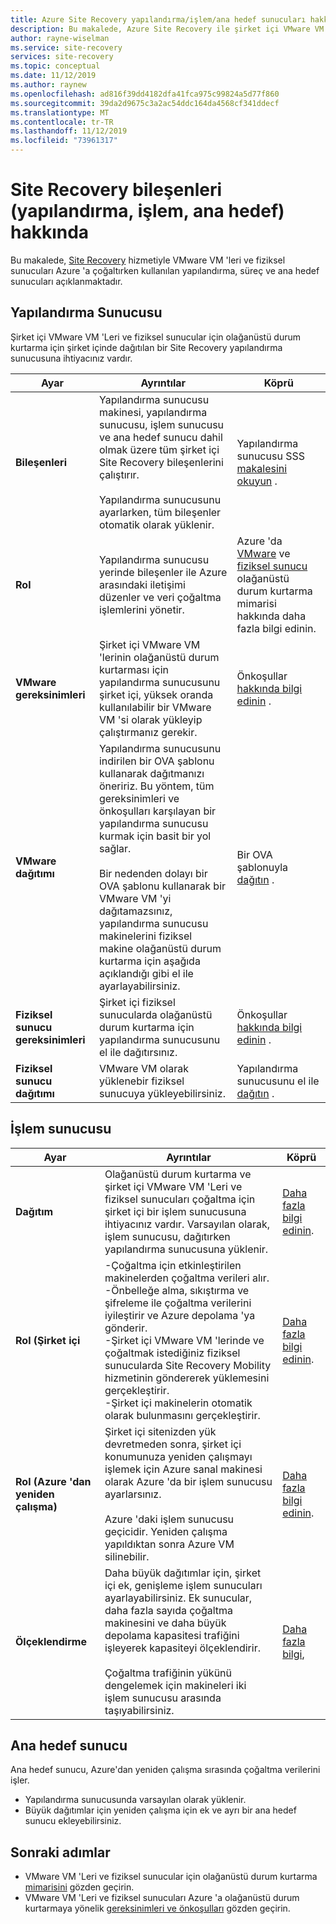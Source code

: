 ```yaml
---
title: Azure Site Recovery yapılandırma/işlem/ana hedef sunucuları hakkında
description: Bu makalede, Azure Site Recovery ile şirket içi VMware VM 'lerinin olağanüstü durum kurtarması ayarlanırken yapılandırma, süreç ve ana hedef sunuculara genel bir bakış sunulmaktadır
author: rayne-wiselman
ms.service: site-recovery
services: site-recovery
ms.topic: conceptual
ms.date: 11/12/2019
ms.author: raynew
ms.openlocfilehash: ad816f39dd4182dfa41fca975c99824a5d77f860
ms.sourcegitcommit: 39da2d9675c3a2ac54ddc164da4568cf341ddecf
ms.translationtype: MT
ms.contentlocale: tr-TR
ms.lasthandoff: 11/12/2019
ms.locfileid: "73961317"
---
```

# <a name="about-site-recovery-components-configuration-process-master-target"></a>Site Recovery bileşenleri (yapılandırma, işlem, ana hedef) hakkında

Bu makalede, [Site Recovery](site-recovery-overview.md) hizmetiyle VMware VM 'leri ve fiziksel sunucuları Azure 'a çoğaltırken kullanılan yapılandırma, süreç ve ana hedef sunucuları açıklanmaktadır.

## <a name="configuration-server"></a>Yapılandırma Sunucusu

Şirket içi VMware VM 'Leri ve fiziksel sunucular için olağanüstü durum kurtarma için şirket içinde dağıtılan bir Site Recovery yapılandırma sunucusuna ihtiyacınız vardır.

**Ayar** | **Ayrıntılar** | **Köprü**
--- | --- | ---
**Bileşenleri**  | Yapılandırma sunucusu makinesi, yapılandırma sunucusu, işlem sunucusu ve ana hedef sunucu dahil olmak üzere tüm şirket içi Site Recovery bileşenlerini çalıştırır.<br/><br/> Yapılandırma sunucusunu ayarlarken, tüm bileşenler otomatik olarak yüklenir. | Yapılandırma sunucusu SSS [makalesini okuyun](vmware-azure-common-questions.md#configuration-server) .
**Rol** | Yapılandırma sunucusu yerinde bileşenler ile Azure arasındaki iletişimi düzenler ve veri çoğaltma işlemlerini yönetir. | Azure 'da [VMware](vmware-azure-architecture.md) ve [fiziksel sunucu](physical-azure-architecture.md) olağanüstü durum kurtarma mimarisi hakkında daha fazla bilgi edinin.
**VMware gereksinimleri** | Şirket içi VMware VM 'lerinin olağanüstü durum kurtarması için yapılandırma sunucusunu şirket içi, yüksek oranda kullanılabilir bir VMware VM 'si olarak yükleyip çalıştırmanız gerekir. | Önkoşullar [hakkında bilgi edinin](vmware-azure-deploy-configuration-server.md#prerequisites) .
**VMware dağıtımı** | Yapılandırma sunucusunu indirilen bir OVA şablonu kullanarak dağıtmanızı öneririz. Bu yöntem, tüm gereksinimleri ve önkoşulları karşılayan bir yapılandırma sunucusu kurmak için basit bir yol sağlar.<br/><br/> Bir nedenden dolayı bir OVA şablonu kullanarak bir VMware VM 'yi dağıtamazsınız, yapılandırma sunucusu makinelerini fiziksel makine olağanüstü durum kurtarma için aşağıda açıklandığı gibi el ile ayarlayabilirsiniz. | Bir OVA şablonuyla [dağıtın](vmware-azure-deploy-configuration-server.md#deploy-a-configuration-server-through-an-ova-template) .
**Fiziksel sunucu gereksinimleri** | Şirket içi fiziksel sunucularda olağanüstü durum kurtarma için yapılandırma sunucusunu el ile dağıtırsınız. | Önkoşullar [hakkında bilgi edinin](physical-azure-set-up-source.md#prerequisites) .
**Fiziksel sunucu dağıtımı** | VMware VM olarak yüklenebir fiziksel sunucuya yükleyebilirsiniz. | Yapılandırma sunucusunu el ile [dağıtın](physical-azure-set-up-source.md#set-up-the-source-environment) .


## <a name="process-server"></a>İşlem sunucusu

**Ayar** | **Ayrıntılar** | **Köprü**
--- | --- | ---
**Dağıtım**  | Olağanüstü durum kurtarma ve şirket içi VMware VM 'Leri ve fiziksel sunucuları çoğaltma için şirket içi bir işlem sunucusuna ihtiyacınız vardır. Varsayılan olarak, işlem sunucusu, dağıtırken yapılandırma sunucusuna yüklenir. | [Daha fazla bilgi edinin](vmware-azure-architecture.md?#architectural-components).
**Rol (Şirket içi** | -Çoğaltma için etkinleştirilen makinelerden çoğaltma verileri alır.<br/> -Önbelleğe alma, sıkıştırma ve şifreleme ile çoğaltma verilerini iyileştirir ve Azure depolama 'ya gönderir.<br/> -Şirket içi VMware VM 'lerinde ve çoğaltmak istediğiniz fiziksel sunucularda Site Recovery Mobility hizmetinin göndererek yüklemesini gerçekleştirir.<br/> -Şirket içi makinelerin otomatik olarak bulunmasını gerçekleştirir. | [Daha fazla bilgi edinin](vmware-physical-azure-config-process-server-overview.md#process-server). 
**Rol (Azure 'dan yeniden çalışma)** | Şirket içi sitenizden yük devretmeden sonra, şirket içi konumunuza yeniden çalışmayı işlemek için Azure sanal makinesi olarak Azure 'da bir işlem sunucusu ayarlarsınız.<br/><br/> Azure 'daki işlem sunucusu geçicidir. Yeniden çalışma yapıldıktan sonra Azure VM silinebilir. | [Daha fazla bilgi edinin](vmware-azure-set-up-process-server-azure.md).
**Ölçeklendirme** | Daha büyük dağıtımlar için, şirket içi ek, genişleme işlem sunucuları ayarlayabilirsiniz. Ek sunucular, daha fazla sayıda çoğaltma makinesini ve daha büyük depolama kapasitesi trafiğini işleyerek kapasiteyi ölçeklendirir.<br/><br/> Çoğaltma trafiğinin yükünü dengelemek için makineleri iki işlem sunucusu arasında taşıyabilirsiniz. | [Daha fazla bilgi](vmware-azure-set-up-process-server-scale.md),


## <a name="master-target-server"></a>Ana hedef sunucu

Ana hedef sunucu, Azure'dan yeniden çalışma sırasında çoğaltma verilerini işler.

- Yapılandırma sunucusunda varsayılan olarak yüklenir.
- Büyük dağıtımlar için yeniden çalışma için ek ve ayrı bir ana hedef sunucu ekleyebilirsiniz.


## <a name="next-steps"></a>Sonraki adımlar
- VMware VM 'Leri ve fiziksel sunucular için olağanüstü durum kurtarma [mimarisini](vmware-azure-architecture.md) gözden geçirin.
- VMware VM 'Leri ve fiziksel sunucuları Azure 'a olağanüstü durum kurtarmaya yönelik [gereksinimleri ve önkoşulları](vmware-physical-azure-support-matrix.md) gözden geçirin. 

